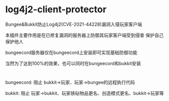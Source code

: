# log4j2-client-protector
Bungee&Bukkit防止Log4j2(CVE-2021-44228)漏洞入侵玩家客户端

本插件主要作用是在已修复漏洞的服务器上防御其玩家客户端受到侵害
保护自己保护他人

bungeecord服务器仅在bungeecord上安装即可实现基础防御功能

当然为了达到100%的效果，也可以同时在bungeecord和bukkit安装

#

bungeecord: 阻止 bukkit->玩家、玩家->bungee的远程执行代码

bukkit: 阻止 玩家->bukkit、玩家铁砧物品更名、创造模式更名、bukkit->玩家等

